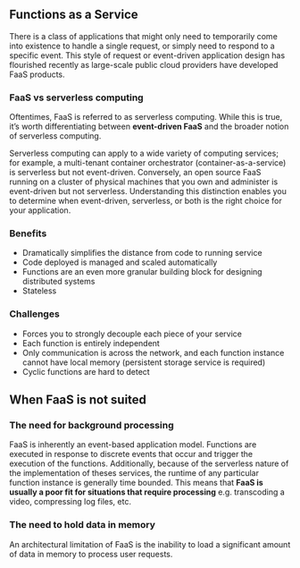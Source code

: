 ## Functions as a Service

There is a class of applications that might only need to temporarily come into existence to handle a single request, or simply need to respond to a specific event. This style of request or event-driven application design has flourished recently as large-scale public cloud providers have developed FaaS products.

### FaaS vs serverless computing

Oftentimes, FaaS is referred to as serverless computing. While this is true, it’s worth differentiating between **event-driven FaaS** and the broader notion of serverless computing.

Serverless computing can apply to a wide variety of computing services; for example, a multi-tenant container orchestrator (container-as-a-service) is serverless but not event-driven. Conversely, an open source FaaS running on a cluster of physical machines that you own and administer is event-driven but not serverless. Understanding this distinction enables you to determine when event-driven, serverless, or both is the right choice for your application.

### Benefits

- Dramatically simplifies the distance from code to running service
- Code deployed is managed and scaled automatically
- Functions are an even more granular building block for designing distributed systems
- Stateless

### Challenges

- Forces you to strongly decouple each piece of your service
- Each function is entirely independent
- Only communication is across the network, and each function instance cannot have local memory (persistent storage service is required)
- Cyclic functions are hard to detect

## When FaaS is not suited

### The need for background processing

FaaS is inherently an event-based application model. Functions are executed in response to discrete events that occur and trigger the execution of the functions. Additionally, because of the serverless nature of the implementation of theses services, the runtime of any particular function instance is generally time bounded. This means that **FaaS is usually a poor fit for situations that require processing** e.g. transcoding a video, compressing log files, etc.

### The need to hold data in memory

An architectural limitation of FaaS is the inability to load a significant amount of data in memory to process user requests.
